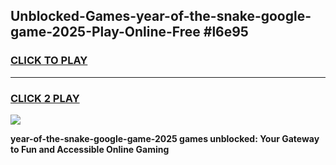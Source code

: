 
## Unblocked-Games-year-of-the-snake-google-game-2025-Play-Online-Free #l6e95
<h3>
<a href="https://us.freeplayer.one?title=year-of-the-snake-google-game-2025&ref=10M">CLICK TO PLAY</a></h3>
<hr>

<h3>
<a href="https://us.freeplayer.one?title=year-of-the-snake-google-game-2025&ref=10M">CLICK 2 PLAY</a>
  
</h3>

<a href="https://us.freeplayer.one?title=year-of-the-snake-google-game-2025&ref=10M"><img src="https://clearcache.store/games.png"></a>


**year-of-the-snake-google-game-2025 games unblocked: Your Gateway to Fun and Accessible Online Gaming**
